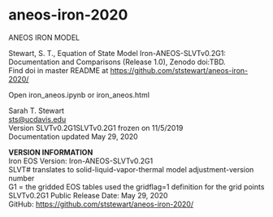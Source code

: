 # aneos-iron-2020

ANEOS IRON MODEL<br>

Stewart, S. T., Equation of State Model Iron-ANEOS-SLVTv0.2G1: Documentation and Comparisons (Release 1.0), Zenodo doi:TBD.<br>
Find doi in master README at https://github.com/ststewart/aneos-iron-2020/<p>

Open iron_aneos.ipynb or iron_aneos.html<p>

Sarah T. Stewart<br>
sts@ucdavis.edu<br>
Version SLVTv0.2G1SLVTv0.2G1 frozen on 11/5/2019<br>
Documentation updated May 29, 2020<p>

<b>VERSION INFORMATION</b><br>
Iron EOS Version: Iron-ANEOS-SLVTv0.2G1<br>
SLVT# translates to solid-liquid-vapor-thermal model adjustment-version number<br>
G1 = the gridded EOS tables used the gridflag=1 definition for the grid points<br>
SLVTv0.2G1 Public Release Date: May 29, 2020<br>
GitHub: https://github.com/ststewart/aneos-iron-2020/<p>


